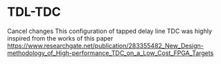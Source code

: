 # TDL-TDC
Cancel changes
This configuration of tapped delay line TDC was highly inspired from the works of this paper https://www.researchgate.net/publication/283355482_New_Design-methodology_of_High-performance_TDC_on_a_Low_Cost_FPGA_Targets

